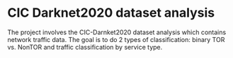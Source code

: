 # CIC Darknet2020 dataset analysis

The project involves the CIC-Darnket2020 dataset analysis which contains network traffic data. The goal is to do 2 types of classification: binary TOR vs. NonTOR and traffic classification by service type.
